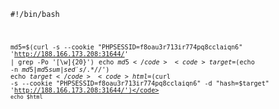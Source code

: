 <code>#!/bin/bash

<code>md5=$(curl -s --cookie "PHPSESSID=f8oau3r713ir774pq8cclaiqn6" 'http://188.166.173.208:31644/' | grep -Po '[\w]{20}')</code>
<code>echo $md5</code>
<code>target=$(echo -n $md5 | md5sum | sed 's/ .*$//')</code>
<code>echo $target</code>
<code>html=$(curl -s  --cookie "PHPSESSID=f8oau3r713ir774pq8cclaiqn6" -d "hash=$target" 'http://188.166.173.208:31644/')</code>
<code>echo $html</code>
